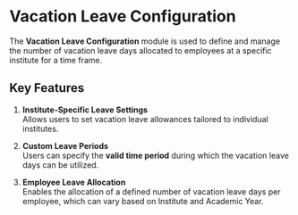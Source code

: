# Vacation Leave Configuration

The **Vacation Leave Configuration** module is used to define and manage the number of vacation leave days allocated to employees at a specific institute for a time frame.

## Key Features

1. **Institute-Specific Leave Settings**  
   Allows users to set vacation leave allowances tailored to individual institutes.

2. **Custom Leave Periods**  
   Users can specify the **valid time period** during which the vacation leave days can be utilized.

3. **Employee Leave Allocation**  
   Enables the allocation of a defined number of vacation leave days per employee, which can vary based on Institute and Academic Year.
